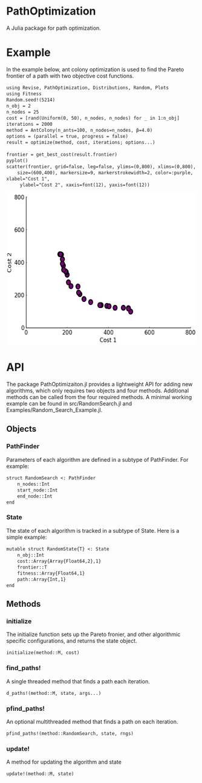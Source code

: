 # PathOptimization

A Julia package for path optimization.

# Example
In the example below, ant colony optimization is used to find the Pareto frontier of a path with two objective cost functions. 
```@julia
using Revise, PathOptimization, Distributions, Random, Plots
using Fitness
Random.seed!(5214)
n_obj = 2
n_nodes = 25
cost = [rand(Uniform(0, 50), n_nodes, n_nodes) for _ in 1:n_obj]
iterations = 2000
method = AntColony(n_ants=100, n_nodes=n_nodes, β=4.0)
options = (parallel = true, progress = false)
result = optimize(method, cost, iterations; options...)

frontier = get_best_cost(result.frontier)
pyplot()
scatter(frontier, grid=false, leg=false, ylims=(0,800), xlims=(0,800),
    size=(600,400), markersize=9, markerstrokewidth=2, color=:purple, xlabel="Cost 1",
     ylabel="Cost 2", xaxis=font(12), yaxis=font(12))
```

<img src="Examples/example.png" alt="" width="600" height="400">

# API

The package PathOptimizaiton.jl provides a lightweight API for adding new algorithms, which only requires two objects and four methods. Additional methods can be called from the four required methods. A minimal working example can be found in src/RandomSearch.jl and Examples/Random_Search_Example.jl.

## Objects

### PathFinder

Parameters of each algorithm are defined in a subtype of PathFinder. For example:

```@julia
struct RandomSearch <: PathFinder
    n_nodes::Int
    start_node::Int
    end_node::Int
end
```

### State

The state of each algorithm is tracked in a subtype of State. Here is a simple example:

```@julia
mutable struct RandomState{T} <: State
    n_obj::Int
    cost::Array{Array{Float64,2},1}
    frontier::T
    fitness::Array{Float64,1}
    path::Array{Int,1}
end
```

## Methods


### initialize

The initialize function sets up the Pareto fronier, and other algorithmic specific configurations, and returns the state object.

```@julia
initialize(method::M, cost)
```

### find_paths!

A single threaded method that finds a path each iteration.

```@julia
d_paths!(method::M, state, args...)
```

### pfind_paths!

An optional multithreaded method that finds a path on each iteration.

```@julia
pfind_paths!(method::RandomSearch, state, rngs)
```

### update!

A method for updating the algorithm and state

```@julia
update!(method::M, state)
```